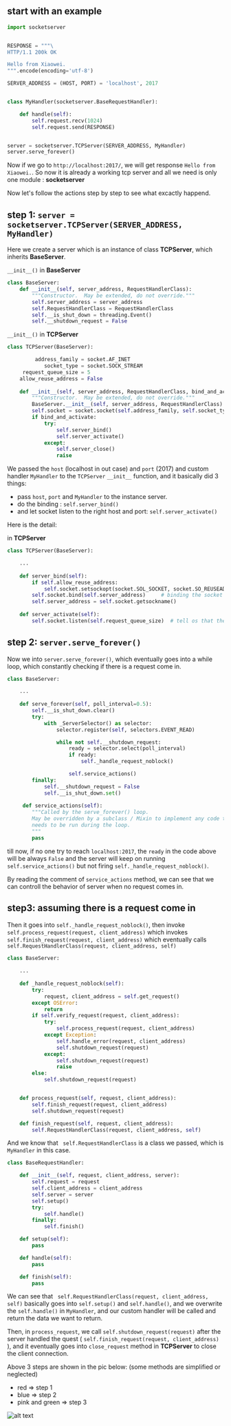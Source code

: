 ## start with an example

```python
import socketserver


RESPONSE = """\
HTTP/1.1 200k OK

Hello from Xiaowei.
""".encode(encoding='utf-8')

SERVER_ADDRESS = (HOST, PORT) = 'localhost', 2017


class MyHandler(socketserver.BaseRequestHandler):

	def handle(self):
		self.request.recv(1024)
		self.request.send(RESPONSE)


server = socketserver.TCPServer(SERVER_ADDRESS, MyHandler)
server.serve_forever()
```

Now if we go to `http://localhost:2017/`, we will get response `Hello from Xiaowei.`. So now it is already a working tcp server and all we need is only one module  : **socketserver**

Now let's follow the actions step by step to see what excactly happend.

## step 1: `server = socketserver.TCPServer(SERVER_ADDRESS, MyHandler)`

Here we create a server which is an instance of class **TCPServer**, which inherits **BaseServer**.

`__init__()` in **BaseServer**
```python
class BaseServer:
	def __init__(self, server_address, RequestHandlerClass):
    	"""Constructor.  May be extended, do not override."""
    	self.server_address = server_address
    	self.RequestHandlerClass = RequestHandlerClass
    	self.__is_shut_down = threading.Event()
    	self.__shutdown_request = False
```

`__init__()` in **TCPServer**
```python
class TCPServer(BaseServer):

	     address_family = socket.AF_INET
            socket_type = socket.SOCK_STREAM
     request_queue_size = 5
    allow_reuse_address = False
    
	def __init__(self, server_address, RequestHandlerClass, bind_and_activate=True):
    	"""Constructor.  May be extended, do not override."""
    	BaseServer.__init__(self, server_address, RequestHandlerClass)
    	self.socket = socket.socket(self.address_family, self.socket_type)
    	if bind_and_activate:
        	try:
            	self.server_bind()
            	self.server_activate()
        	except:
            	self.server_close()
            	raise
```

We passed the `host` (localhost in out case) and `port` (2017) and custom handler `MyHandler` to the `TCPServer` `__init__` function, and it basically did 3 things:
* pass `host`, `port` and `MyHandler` to the instance server.
* do the binding : `self.server_bind()`
* and let socket listen to the right host and port: `self.server_activate()`

Here is the detail:

in **TCPServer**
```python
class TCPServer(BaseServer):

	...
    
	def server_bind(self):
        if self.allow_reuse_address:
            self.socket.setsockopt(socket.SOL_SOCKET, socket.SO_REUSEADDR, 1)
        self.socket.bind(self.server_address)     # binding the socket to the host and port
        self.server_address = self.socket.getsockname()
     
    def server_activate(self):
        self.socket.listen(self.request_queue_size)  # tell os that the socket is a listening socket 
```

## step 2: `server.serve_forever()`

Now we into `server.serve_forever()`, which eventually goes into a while loop, which constantly checking if there is a request come in.

```python
class BaseServer:

	...
   
	def serve_forever(self, poll_interval=0.5):
        self.__is_shut_down.clear()
        try:
            with _ServerSelector() as selector:
                selector.register(self, selectors.EVENT_READ)

                while not self.__shutdown_request:
                    ready = selector.select(poll_interval)
                    if ready:
                        self._handle_request_noblock()

                    self.service_actions()
        finally:
            self.__shutdown_request = False
            self.__is_shut_down.set()
            
     def service_actions(self):
        """Called by the serve_forever() loop.
        May be overridden by a subclass / Mixin to implement any code that
        needs to be run during the loop.
        """
        pass
```

till now, if no one try to reach `localhost:2017`, the `ready` in the code above will be always `False` and the server will keep on running `self.service_actions()` but not firing `self._handle_request_noblock()`. 

By reading the comment of `service_actions` method, we can see that we can controll the behavior of server when no request comes in.

## step3:  assuming there is a request come in

Then it goes into `self._handle_request_noblock()`, then invoke `self.process_request(request, client_address)` which invokes `self.finish_request(request, client_address)` which eventually calls ` self.RequestHandlerClass(request, client_address, self)`

```python
class BaseServer:
	
    ...
   
	def _handle_request_noblock(self):
        try:
            request, client_address = self.get_request()
        except OSError:
            return
        if self.verify_request(request, client_address):
            try:
                self.process_request(request, client_address)
            except Exception:
                self.handle_error(request, client_address)
                self.shutdown_request(request)
            except:
                self.shutdown_request(request)
                raise
        else:
            self.shutdown_request(request)


    def process_request(self, request, client_address):
        self.finish_request(request, client_address)
        self.shutdown_request(request)

    def finish_request(self, request, client_address):
        self.RequestHandlerClass(request, client_address, self)


```

And we know that ` self.RequestHandlerClass` is a class we passed, which is `MyHandler` in this case.

```python
class BaseRequestHandler:

    def __init__(self, request, client_address, server):
        self.request = request
        self.client_address = client_address
        self.server = server
        self.setup()
        try:
            self.handle()
        finally:
            self.finish()

    def setup(self):
        pass

    def handle(self):
        pass

    def finish(self):
        pass
```
We can see that ` self.RequestHandlerClass(request, client_address, self)` basically goes into `self.setup()` and `self.handle()`, and we overwrite the `self.handle()` in `MyHandler`, and our custom handler will be called and return the data we want to return.


Then, in `process_request`, we call `self.shutdown_request(request)` after the server handled the quest ( `self.finish_request(request, client_address)` ), and it eventually goes into `close_request` method in **TCPServer** to close the client connection.


Above 3 steps are shown in the pic below: (some methods are simplified or neglected)
* red    =>   step 1
* blue   =>   step 2
* pink and green   =>   step 3


![alt text](structure_of_socketserver.png)



















